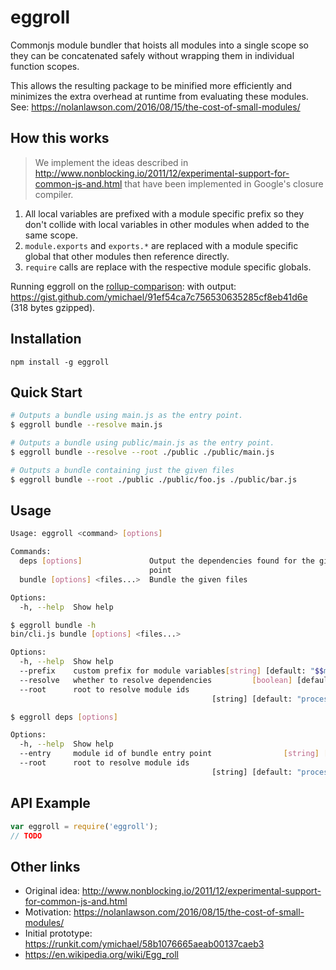 # eggroll

Commonjs module bundler that hoists all modules into a single scope so they can
be concatenated safely without wrapping them in individual function scopes.

This allows the resulting package to be minified more efficiently and minimizes
the extra overhead at runtime from evaluating these modules. See:
https://nolanlawson.com/2016/08/15/the-cost-of-small-modules/

## How this works

> We implement the ideas described in
> http://www.nonblocking.io/2011/12/experimental-support-for-common-js-and.html
> that have been implemented in Google's closure compiler.

1. All local variables are prefixed with a module specific prefix so they don't
   collide with local variables in other modules when added to the same scope.
2. `module.exports` and `exports.*` are replaced with a module specific global
   that other modules then reference directly.
3. `require` calls are replace with the respective module specific globals.

Running eggroll on the
[rollup-comparison](https://github.com/nolanlawson/rollup-comparison): with output:
https://gist.github.com/ymichael/91ef54ca7c756530635285cf8eb41d6e (318 bytes gzipped).

## Installation

```
npm install -g eggroll
```

## Quick Start

```sh
# Outputs a bundle using main.js as the entry point.
$ eggroll bundle --resolve main.js

# Outputs a bundle using public/main.js as the entry point.
$ eggroll bundle --resolve --root ./public ./public/main.js

# Outputs a bundle containing just the given files
$ eggroll bundle --root ./public ./public/foo.js ./public/bar.js
```

## Usage

```sh
Usage: eggroll <command> [options]

Commands:
  deps [options]               Output the dependencies found for the given entry
                               point
  bundle [options] <files...>  Bundle the given files

Options:
  -h, --help  Show help                                                [boolean]
```

```sh
$ eggroll bundle -h
bin/cli.js bundle [options] <files...>

Options:
  -h, --help  Show help                                                [boolean]
  --prefix    custom prefix for module variables[string] [default: "$$module$$"]
  --resolve   whether to resolve dependencies         [boolean] [default: false]
  --root      root to resolve module ids
                                             [string] [default: "process.cwd()"]
```

```sh
$ eggroll deps [options]

Options:
  -h, --help  Show help                                                [boolean]
  --entry     module id of bundle entry point                [string] [required]
  --root      root to resolve module ids
                                             [string] [default: "process.cwd()"]
```

## API Example

```js
var eggroll = require('eggroll');
// TODO

```

## Other links
- Original idea: http://www.nonblocking.io/2011/12/experimental-support-for-common-js-and.html
- Motivation: https://nolanlawson.com/2016/08/15/the-cost-of-small-modules/
- Initial prototype: https://runkit.com/ymichael/58b1076665aeab00137caeb3
- https://en.wikipedia.org/wiki/Egg_roll
